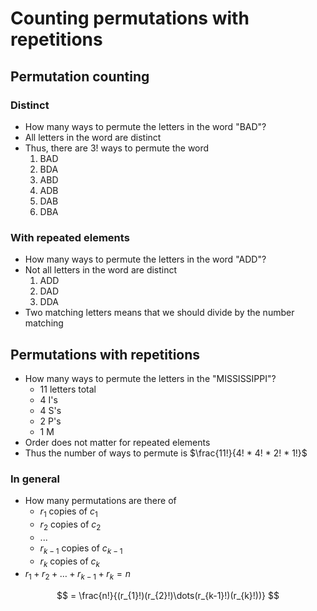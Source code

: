 # Counting permutations with repetitions

## Permutation counting

### Distinct

- How many ways to permute the letters in the word "BAD"?
- All letters in the word are distinct
- Thus, there are $3!$ ways to permute the word
	1) BAD
	2) BDA
	3) ABD
	4) ADB
	5) DAB
	6) DBA

### With repeated elements

- How many ways to permute the letters in the word "ADD"?
- Not all letters in the word are distinct
	1) ADD
	2) DAD
	3) DDA
- Two matching letters means that we should divide by the number matching

## Permutations with repetitions

- How many ways to permute the letters in the "MISSISSIPPI"?
	- 11 letters total
	- 4 I's
	- 4 S's
	- 2 P's
	- 1 M
- Order does not matter for repeated elements
- Thus the number of ways to permute is $\frac{11!}{4! * 4! * 2! * 1!}$

### In general

- How many permutations are there of
	- $r_{1}$ copies of $c_{1}$
	- $r_{2}$ copies of $c_{2}$
	- ...
	- $r_{k-1}$ copies of $c_{k-1}$
	- $r_{k}$ copies of $c_{k}$
- $r_{1} + r_{2} + \dots + r_{k-1} + r_{k} = n$

$$
	= \frac{n!}{(r_{1}!)(r_{2}!)\dots(r_{k-1}!)(r_{k}!))}
$$

